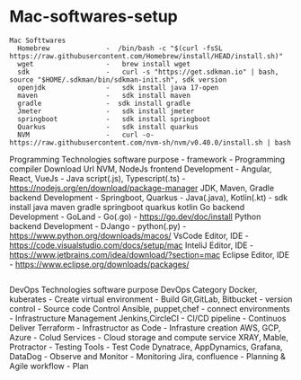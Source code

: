 # Mac-softwares-setup

```
Mac Softtwares
  Homebrew              -  /bin/bash -c "$(curl -fsSL https://raw.githubusercontent.com/Homebrew/install/HEAD/install.sh)"
  wget                  -   brew install wget
  sdk                   -   curl -s "https://get.sdkman.io" | bash, source "$HOME/.sdkman/bin/sdkman-init.sh", sdk version
  openjdk               -   sdk install java 17-open
  maven                 -   sdk install maven
  gradle                -  sdk install gradle
  Jmeter                -   sdk install jmeter
  springboot            -   sdk install springboot
  Quarkus               -   sdk install quarkus
  NVM                   -   curl -o- https://raw.githubusercontent.com/nvm-sh/nvm/v0.40.0/install.sh | bash

```
Programming Technologies
  software              purpose                -    framework                -    Programming compiler                  Download Url
  NVM, NodeJs           frontend Development   -    Angular, React, VueJs    -    Java script(.js), Typescript(.ts)  -  https://nodejs.org/en/download/package-manager
  JDK, Maven, Gradle    backend Development    -    Springboot, Quarkus      -    Java(.java), Kotlin(.kt)           -  sdk install java maven gradle springboot quarkus kotlin
  Go                    backend Development    -    GoLand                   -    Go(.go)                            -  https://go.dev/doc/install
  Python                backend Development    -    DJango                   -    python(.py)                        -  https://www.python.org/downloads/macos/
  VsCode                Editor, IDE                                                                                  -  https://code.visualstudio.com/docs/setup/mac
  InteliJ               Editor, IDE                                                                                  -  https://www.jetbrains.com/idea/download/?section=mac
  Eclipse               Editor, IDE                                                                                  -  https://www.eclipse.org/downloads/packages/

```

```
DevOps Technologies
  software                                            purpose                          DevOps Category
  Docker, kuberates                           -      Create virtual environment  -    Build
  Git,GitLab, Bitbucket                       -      version control             -    Source code Control
  Ansible, puppet,chef                        -      connect environments        -    Infrastructure Management
  Jenkins,CircleCI                            -      CI/CD pipeline              -    Continuos Deliver
  Terraform                                   -      Infrastructor as Code       -    Infrasture creation
  AWS, GCP, Azure                             -      Colud Services              -    Cloud storage and compute service
  XRAY, Mable, Protractor                     -      Testing Tools               -    Test Code
  Dynatrace, AppDynamics, Grafana, DataDog    -      Observe and Monitor         -    Monitoring
  Jira, confluence                            -      Planning & Agile workflow   -    Plan
```


  
  
  
  
